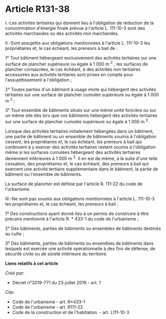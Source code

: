 # Article R131-38

I.-Les activités tertiaires qui donnent lieu à l'obligation de réduction de la consommation d'énergie finale prévue à
l'article L. 111-10-3 sont des activités marchandes ou des activités non marchandes.

II.-Sont assujettis aux obligations mentionnées à l'article L. 111-10-3 les propriétaires et, le cas échéant, les preneurs à
bail de :

1° Tout bâtiment hébergeant exclusivement des activités tertiaires sur une surface de plancher supérieure ou égale à 1 000 m
  <sup>2</sup> ; les surfaces de plancher consacrées, le cas échéant, à des activités non tertiaires accessoires aux
activités tertiaires sont prises en compte pour l'assujettissement à l'obligation ;

2° Toutes parties d'un bâtiment à usage mixte qui hébergent des activités tertiaires sur une surface de plancher cumulée
supérieure ou égale à 1 000 m
  <sup>2</sup> ;

3° Tout ensemble de bâtiments situés sur une même unité foncière ou sur un même site dès lors que ces bâtiments hébergent des
activités tertiaires sur une surface de plancher cumulée supérieure ou égale à 1 000 m
  <sup>2</sup>.

Lorsque des activités tertiaires initialement hébergées dans un bâtiment, une partie de bâtiment ou un ensemble de bâtiments
soumis à l'obligation cessent, les propriétaires et, le cas échéant, les preneurs à bail qui continuent à y exercer des
activités tertiaires restent soumis à l'obligation même si les surfaces cumulées hébergeant des activités tertiaires
deviennent inférieures à 1 000 m
  <sup>2</sup>. Il en est de même, à la suite d'une telle cessation, des propriétaires et, le cas échéant, des preneurs à
bail qui exercent une activité tertiaire supplémentaire dans le bâtiment, la partie de bâtiment ou l'ensemble de bâtiments.

La surface de plancher est définie par l'article R. 111-22 du code de l'urbanisme.

III.-Ne sont pas soumis aux obligations mentionnées à l'article L. 111-10-3 les propriétaires et, le cas échéant, les
preneurs à bail :

1° Des constructions ayant donné lieu à un permis de construire à titre précaire mentionné à l'article R. * 433-1 du code de
l'urbanisme ;

2° Des bâtiments, parties de bâtiments ou ensembles de bâtiments destinés au culte ;

3° Des bâtiments, parties de bâtiments ou ensembles de bâtiments dans lesquels est exercée une activité opérationnelle à des
fins de défense, de sécurité civile ou de sûreté intérieure du territoire.

**Liens relatifs à cet article**

_Créé par_:

  - Décret n°2019-771 du 23 juillet 2019 - art. 1

_Cite_:

  - Code de l'urbanisme - art. R*433-1
  - Code de l'urbanisme - art. R111-22
  - Code de la construction et de l'habitation. - art. L111-10-3
